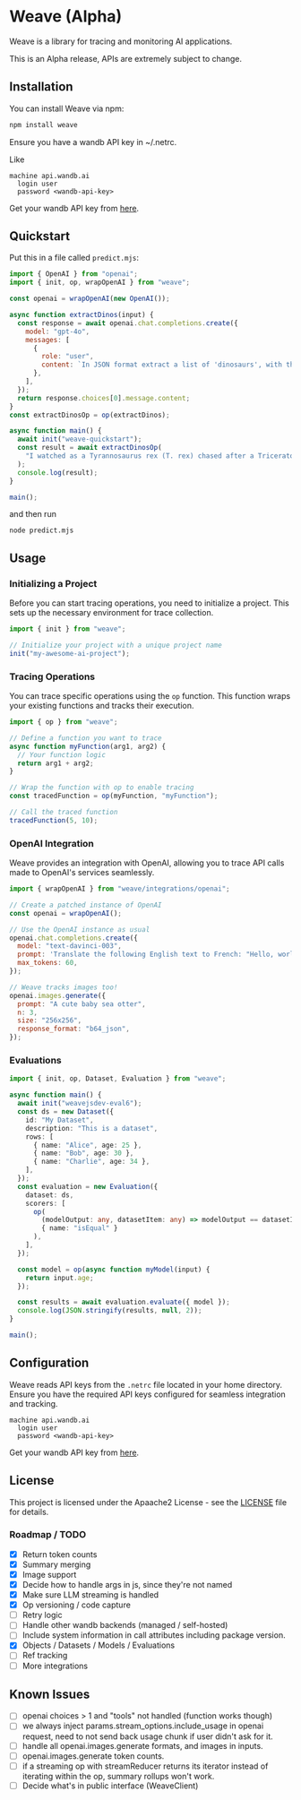 # Weave (Alpha)

Weave is a library for tracing and monitoring AI applications.

This is an Alpha release, APIs are extremely subject to change.

## Installation

You can install Weave via npm:

```bash
npm install weave
```

Ensure you have a wandb API key in ~/.netrc.

Like

```
machine api.wandb.ai
  login user
  password <wandb-api-key>
```

Get your wandb API key from [here](https://wandb.ai/authorize).

## Quickstart

Put this in a file called `predict.mjs`:

```javascript
import { OpenAI } from "openai";
import { init, op, wrapOpenAI } from "weave";

const openai = wrapOpenAI(new OpenAI());

async function extractDinos(input) {
  const response = await openai.chat.completions.create({
    model: "gpt-4o",
    messages: [
      {
        role: "user",
        content: `In JSON format extract a list of 'dinosaurs', with their 'name', their 'common_name', and whether its 'diet' is a herbivore or carnivore: ${input}`,
      },
    ],
  });
  return response.choices[0].message.content;
}
const extractDinosOp = op(extractDinos);

async function main() {
  await init("weave-quickstart");
  const result = await extractDinosOp(
    "I watched as a Tyrannosaurus rex (T. rex) chased after a Triceratops (Trike), both carnivore and herbivore locked in an ancient dance. Meanwhile, a gentle giant Brachiosaurus (Brachi) calmly munched on treetops, blissfully unaware of the chaos below."
  );
  console.log(result);
}

main();
```

and then run

```
node predict.mjs
```

## Usage

### Initializing a Project

Before you can start tracing operations, you need to initialize a project. This sets up the necessary environment for trace collection.

```javascript
import { init } from "weave";

// Initialize your project with a unique project name
init("my-awesome-ai-project");
```

### Tracing Operations

You can trace specific operations using the `op` function. This function wraps your existing functions and tracks their execution.

```javascript
import { op } from "weave";

// Define a function you want to trace
async function myFunction(arg1, arg2) {
  // Your function logic
  return arg1 + arg2;
}

// Wrap the function with op to enable tracing
const tracedFunction = op(myFunction, "myFunction");

// Call the traced function
tracedFunction(5, 10);
```

### OpenAI Integration

Weave provides an integration with OpenAI, allowing you to trace API calls made to OpenAI's services seamlessly.

```javascript
import { wrapOpenAI } from "weave/integrations/openai";

// Create a patched instance of OpenAI
const openai = wrapOpenAI();

// Use the OpenAI instance as usual
openai.chat.completions.create({
  model: "text-davinci-003",
  prompt: 'Translate the following English text to French: "Hello, world!"',
  max_tokens: 60,
});

// Weave tracks images too!
openai.images.generate({
  prompt: "A cute baby sea otter",
  n: 3,
  size: "256x256",
  response_format: "b64_json",
});
```

### Evaluations

```typescript
import { init, op, Dataset, Evaluation } from "weave";

async function main() {
  await init("weavejsdev-eval6");
  const ds = new Dataset({
    id: "My Dataset",
    description: "This is a dataset",
    rows: [
      { name: "Alice", age: 25 },
      { name: "Bob", age: 30 },
      { name: "Charlie", age: 34 },
    ],
  });
  const evaluation = new Evaluation({
    dataset: ds,
    scorers: [
      op(
        (modelOutput: any, datasetItem: any) => modelOutput == datasetItem.age,
        { name: "isEqual" }
      ),
    ],
  });

  const model = op(async function myModel(input) {
    return input.age;
  });

  const results = await evaluation.evaluate({ model });
  console.log(JSON.stringify(results, null, 2));
}

main();
```

## Configuration

Weave reads API keys from the `.netrc` file located in your home directory. Ensure you have the required API keys configured for seamless integration and tracking.

```
machine api.wandb.ai
  login user
  password <wandb-api-key>
```

Get your wandb API key from [here](https://wandb.ai/authorize).

## License

This project is licensed under the Apaache2 License - see the [LICENSE](../LICENSE) file for details.

### Roadmap / TODO

- [x] Return token counts
- [x] Summary merging
- [x] Image support
- [x] Decide how to handle args in js, since they're not named
- [x] Make sure LLM streaming is handled
- [x] Op versioning / code capture
- [ ] Retry logic
- [ ] Handle other wandb backends (managed / self-hosted)
- [ ] Include system information in call attributes including package version.
- [x] Objects / Datasets / Models / Evaluations
- [ ] Ref tracking
- [ ] More integrations

## Known Issues

- [ ] openai choices > 1 and "tools" not handled (function works though)
- [ ] we always inject params.stream_options.include_usage in openai request, need to not send back usage chunk if user didn't ask for it.
- [ ] handle all openai.images.generate formats, and images in inputs.
- [ ] openai.images.generate token counts.
- [ ] if a streaming op with streamReducer returns its iterator instead of iterating within the op, summary rollups won't work.
- [ ] Decide what's in public interface (WeaveClient)
